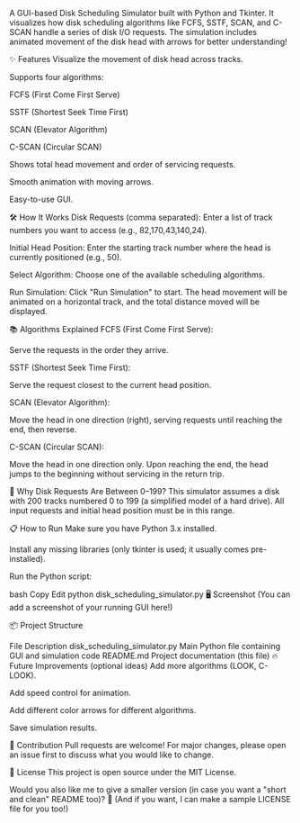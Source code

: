 A GUI-based Disk Scheduling Simulator built with Python and Tkinter.
It visualizes how disk scheduling algorithms like FCFS, SSTF, SCAN, and C-SCAN handle a series of disk I/O requests.
The simulation includes animated movement of the disk head with arrows for better understanding!

✨ Features
Visualize the movement of disk head across tracks.

Supports four algorithms:

FCFS (First Come First Serve)

SSTF (Shortest Seek Time First)

SCAN (Elevator Algorithm)

C-SCAN (Circular SCAN)

Shows total head movement and order of servicing requests.

Smooth animation with moving arrows.

Easy-to-use GUI.

🛠️ How It Works
Disk Requests (comma separated):
Enter a list of track numbers you want to access (e.g., 82,170,43,140,24).

Initial Head Position:
Enter the starting track number where the head is currently positioned (e.g., 50).

Select Algorithm:
Choose one of the available scheduling algorithms.

Run Simulation:
Click "Run Simulation" to start. The head movement will be animated on a horizontal track, and the total distance moved will be displayed.

📚 Algorithms Explained
FCFS (First Come First Serve):

Serve the requests in the order they arrive.

SSTF (Shortest Seek Time First):

Serve the request closest to the current head position.

SCAN (Elevator Algorithm):

Move the head in one direction (right), serving requests until reaching the end, then reverse.

C-SCAN (Circular SCAN):

Move the head in one direction only. Upon reaching the end, the head jumps to the beginning without servicing in the return trip.

🧠 Why Disk Requests Are Between 0–199?
This simulator assumes a disk with 200 tracks numbered 0 to 199 (a simplified model of a hard drive).
All input requests and initial head position must be in this range.

📋 How to Run
Make sure you have Python 3.x installed.

Install any missing libraries (only tkinter is used; it usually comes pre-installed).

Run the Python script:

bash
Copy
Edit
python disk_scheduling_simulator.py
🖥️ Screenshot
(You can add a screenshot of your running GUI here!)

📦 Project Structure

File	Description
disk_scheduling_simulator.py	Main Python file containing GUI and simulation code
README.md	Project documentation (this file)
🔥 Future Improvements (optional ideas)
Add more algorithms (LOOK, C-LOOK).

Add speed control for animation.

Add different color arrows for different algorithms.

Save simulation results.

🤝 Contribution
Pull requests are welcome!
For major changes, please open an issue first to discuss what you would like to change.

📜 License
This project is open source under the MIT License.

Would you also like me to give a smaller version (in case you want a "short and clean" README too)? 🚀
(And if you want, I can make a sample LICENSE file for you too!)
